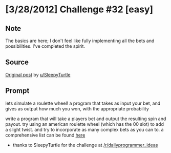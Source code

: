 # [3/28/2012] Challenge #32 [easy]

## Note

The basics are here; I don't feel like fully implementing all the bets and possibilities. I've completed the spirit.

## Source

[Original post](https://old.reddit.com/r/dailyprogrammer/comments/rhrmx/3282012_challenge_32_easy/) by [u/SleepyTurtle](https://old.reddit.com/user/SleepyTurtle)

## Prompt
lets simulate a roulette wheel!
a program that takes as input your bet, and gives as output how much you won, with the appropriate probability


write a program that will take a players bet and output the resulting spin and payout.
try using an american roulette wheel (which has the 00 slot) to add a slight twist. and try to incorporate as many complex bets as you can to. a comprehensive list can be found [here](http://en.wikipedia.org/wiki/Roulette#Bet_odds_table)

* thanks to SleepyTurtle for the challenge at [/r/dailyprogrammer_ideas](/r/dailyprogrammer_ideas)
